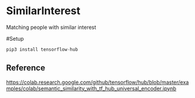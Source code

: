 # SimilarInterest
Matching people with similar interest

#Setup
```python
pip3 install tensorflow-hub
```

## Reference
https://colab.research.google.com/github/tensorflow/hub/blob/master/examples/colab/semantic_similarity_with_tf_hub_universal_encoder.ipynb